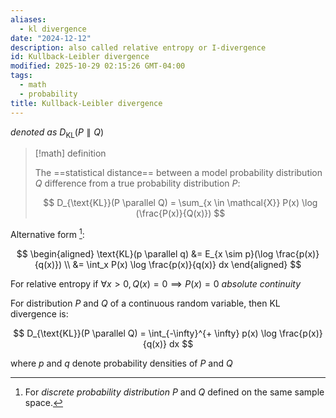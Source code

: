 ```yaml
---
aliases:
  - kl divergence
date: "2024-12-12"
description: also called relative entropy or I-divergence
id: Kullback-Leibler divergence
modified: 2025-10-29 02:15:26 GMT-04:00
tags:
  - math
  - probability
title: Kullback-Leibler divergence
---
```


_denoted as_ $D_{\text{KL}}(P \parallel Q)$

> [!math] definition
>
> The ==statistical distance== between a model probability distribution $Q$ difference from a true probability distribution $P$:
>
> $$
> D_{\text{KL}}(P \parallel Q) = \sum_{x \in \mathcal{X}} P(x) \log (\frac{P(x)}{Q(x)})
> $$

Alternative form [^discrete]:

[^discrete]: For _discrete probability distribution_ $P$ and $Q$ defined on the same sample space.

$$
\begin{aligned}
\text{KL}(p \parallel q) &= E_{x \sim p}(\log \frac{p(x)}{q(x)}) \\
&= \int_x P(x) \log \frac{p(x)}{q(x)} dx
\end{aligned}
$$

For relative entropy if $\forall x > 0, Q(x) = 0 \implies P(x) = 0$ _absolute continuity_

For distribution $P$ and $Q$ of a continuous random variable, then KL divergence is:

$$
D_{\text{KL}}(P \parallel Q) = \int_{-\infty}^{+ \infty} p(x) \log \frac{p(x)}{q(x)} dx
$$

where $p$ and $q$ denote probability densities of $P$ and $Q$
